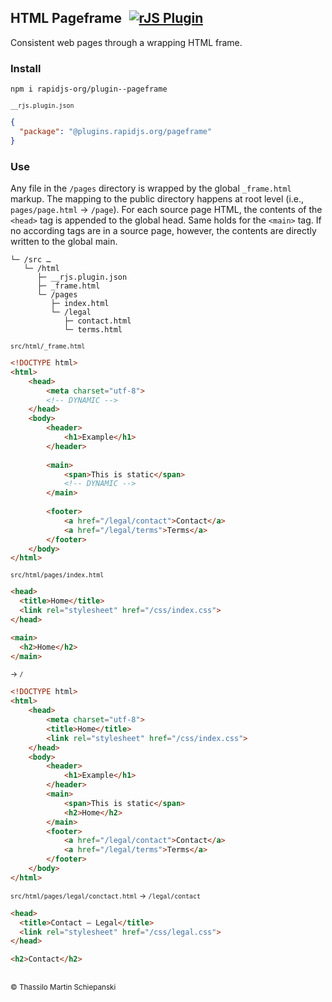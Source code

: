 ## HTML Pageframe &hairsp; <a href="https://rapidjs.org" target="_blank"><img src="https://rapidjs.org/assets/img/plugin-badge.svg" alt="rJS Plugin"></a>

Consistent web pages through a wrapping HTML frame.

### Install

``` console
npm i rapidjs-org/plugin--pageframe
```

<sub><code>__rjs.plugin.json</code></sub>
``` json
{
  "package": "@plugins.rapidjs.org/pageframe"
}
```

### Use

Any file in the `/pages` directory is wrapped by the global `_frame.html` markup. The mapping to the public directory happens at root level (i.e., `pages/page.html` → `/page`). For each source page HTML, the contents of the `<head>` tag is appended to the global head. Same holds for the `<main>` tag. If no according tags are in a source page, however, the contents are directly written to the global main.

```
└─ /src …
   └─ /html
      ├─ __rjs.plugin.json
      ├─ _frame.html
      └─ /pages
         ├─ index.html
         └─ /legal
            ├─ contact.html
            └─ terms.html
```

<sub><code>src/html/_frame.html</code></sub>

``` html
<!DOCTYPE html>
<html>
    <head>
        <meta charset="utf-8">
        <!-- DYNAMIC -->
    </head>
    <body>
        <header>
            <h1>Example</h1>
        </header>
        
        <main>
            <span>This is static</span>
            <!-- DYNAMIC -->
        </main>
        
        <footer>
            <a href="/legal/contact">Contact</a>
            <a href="/legal/terms">Terms</a>
        </footer>
    </body>
</html>
```

<sub><code>src/html/pages/index.html</code></sub>

``` html
<head>
  <title>Home</title>
  <link rel="stylesheet" href="/css/index.css">
</head>

<main>
  <h2>Home</h2>
</main>
```

<sub>→ <code>/</code></sub> 

``` html
<!DOCTYPE html>
<html>
    <head>
        <meta charset="utf-8">
        <title>Home</title>
        <link rel="stylesheet" href="/css/index.css">
    </head>
    <body>
        <header>
            <h1>Example</h1>
        </header>
        <main>
            <span>This is static</span>
            <h2>Home</h2>
        </main>
        <footer>
            <a href="/legal/contact">Contact</a>
            <a href="/legal/terms">Terms</a>
        </footer>
    </body>
</html>
```

<sub><code>src/html/pages/legal/conctact.html</code> → <code>/legal/contact</code></sub> 

``` html
<head>
  <title>Contact – Legal</title>
  <link rel="stylesheet" href="/css/legal.css">
</head>

<h2>Contact</h2>
```

##

<sub>&copy; Thassilo Martin Schiepanski</sub>
